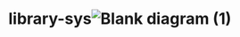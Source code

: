 # library-sys![Blank diagram (1)](https://user-images.githubusercontent.com/56866260/227918910-abe7a49d-1ca4-4cb3-8a9f-0ce38ca9720e.png)
